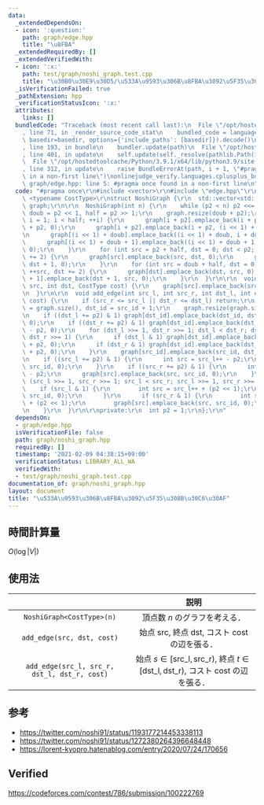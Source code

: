 ```yaml
---
data:
  _extendedDependsOn:
  - icon: ':question:'
    path: graph/edge.hpp
    title: "\u8FBA"
  _extendedRequiredBy: []
  _extendedVerifiedWith:
  - icon: ':x:'
    path: test/graph/noshi_graph.test.cpp
    title: "\u30B0\u30E9\u30D5/\u533A\u9593\u306B\u8FBA\u3092\u5F35\u308B\u30C6\u30AF"
  _isVerificationFailed: true
  _pathExtension: hpp
  _verificationStatusIcon: ':x:'
  attributes:
    links: []
  bundledCode: "Traceback (most recent call last):\n  File \"/opt/hostedtoolcache/Python/3.9.1/x64/lib/python3.9/site-packages/onlinejudge_verify/documentation/build.py\"\
    , line 71, in _render_source_code_stat\n    bundled_code = language.bundle(stat.path,\
    \ basedir=basedir, options={'include_paths': [basedir]}).decode()\n  File \"/opt/hostedtoolcache/Python/3.9.1/x64/lib/python3.9/site-packages/onlinejudge_verify/languages/cplusplus.py\"\
    , line 193, in bundle\n    bundler.update(path)\n  File \"/opt/hostedtoolcache/Python/3.9.1/x64/lib/python3.9/site-packages/onlinejudge_verify/languages/cplusplus_bundle.py\"\
    , line 401, in update\n    self.update(self._resolve(pathlib.Path(included), included_from=path))\n\
    \  File \"/opt/hostedtoolcache/Python/3.9.1/x64/lib/python3.9/site-packages/onlinejudge_verify/languages/cplusplus_bundle.py\"\
    , line 312, in update\n    raise BundleErrorAt(path, i + 1, \"#pragma once found\
    \ in a non-first line\")\nonlinejudge_verify.languages.cplusplus_bundle.BundleErrorAt:\
    \ graph/edge.hpp: line 5: #pragma once found in a non-first line\n"
  code: "#pragma once\r\n#include <vector>\r\n#include \"edge.hpp\"\r\n\r\ntemplate\
    \ <typename CostType>\r\nstruct NoshiGraph {\r\n  std::vector<std::vector<Edge<CostType>>>\
    \ graph;\r\n\r\n  NoshiGraph(int n) {\r\n    while (p2 < n) p2 <<= 1;\r\n    int\
    \ doub = p2 << 1, half = p2 >> 1;\r\n    graph.resize(doub + p2);\r\n    for (int\
    \ i = 1; i < half; ++i) {\r\n      graph[i + p2].emplace_back(i + p2, (i << 1)\
    \ + p2, 0);\r\n      graph[i + p2].emplace_back(i + p2, (i << 1) + p2 + 1, 0);\r\
    \n      graph[(i << 1) + doub].emplace_back((i << 1) + doub, i + doub, 0);\r\n\
    \      graph[(i << 1) + doub + 1].emplace_back((i << 1) + doub + 1, i + doub,\
    \ 0);\r\n    }\r\n    for (int src = p2 + half, dst = 0; dst < p2; ++src, dst\
    \ += 2) {\r\n      graph[src].emplace_back(src, dst, 0);\r\n      graph[src].emplace_back(src,\
    \ dst + 1, 0);\r\n    }\r\n    for (int src = doub + half, dst = 0; dst < p2;\
    \ ++src, dst += 2) {\r\n      graph[dst].emplace_back(dst, src, 0);\r\n      graph[dst\
    \ + 1].emplace_back(dst + 1, src, 0);\r\n    }\r\n  }\r\n\r\n  void add_edge(int\
    \ src, int dst, CostType cost) {\r\n    graph[src].emplace_back(src, dst, cost);\r\
    \n  }\r\n\r\n  void add_edge(int src_l, int src_r, int dst_l, int dst_r, CostType\
    \ cost) {\r\n    if (src_r <= src_l || dst_r <= dst_l) return;\r\n    int src_id\
    \ = graph.size(), dst_id = src_id + 1;\r\n    graph.resize(graph.size() + 2);\r\
    \n    if ((dst_l += p2) & 1) graph[dst_id].emplace_back(dst_id, dst_l++ - p2,\
    \ 0);\r\n    if ((dst_r += p2) & 1) graph[dst_id].emplace_back(dst_id, --dst_r\
    \ - p2, 0);\r\n    for (dst_l >>= 1, dst_r >>= 1; dst_l < dst_r; dst_l >>= 1,\
    \ dst_r >>= 1) {\r\n      if (dst_l & 1) graph[dst_id].emplace_back(dst_id, dst_l++\
    \ + p2, 0);\r\n      if (dst_r & 1) graph[dst_id].emplace_back(dst_id, --dst_r\
    \ + p2, 0);\r\n    }\r\n    graph[src_id].emplace_back(src_id, dst_id, cost);\r\
    \n    if ((src_l += p2) & 1) {\r\n      int src = src_l++ - p2;\r\n      graph[src].emplace_back(src,\
    \ src_id, 0);\r\n    }\r\n    if ((src_r += p2) & 1) {\r\n      int src = --src_r\
    \ - p2;\r\n      graph[src].emplace_back(src, src_id, 0);\r\n    }\r\n    for\
    \ (src_l >>= 1, src_r >>= 1; src_l < src_r; src_l >>= 1, src_r >>= 1) {\r\n  \
    \    if (src_l & 1) {\r\n        int src = src_l++ + (p2 << 1);\r\n        graph[src].emplace_back(src,\
    \ src_id, 0);\r\n      }\r\n      if (src_r & 1) {\r\n        int src = --src_r\
    \ + (p2 << 1);\r\n        graph[src].emplace_back(src, src_id, 0);\r\n      }\r\
    \n    }\r\n  }\r\n\r\nprivate:\r\n  int p2 = 1;\r\n};\r\n"
  dependsOn:
  - graph/edge.hpp
  isVerificationFile: false
  path: graph/noshi_graph.hpp
  requiredBy: []
  timestamp: '2021-02-09 04:38:15+09:00'
  verificationStatus: LIBRARY_ALL_WA
  verifiedWith:
  - test/graph/noshi_graph.test.cpp
documentation_of: graph/noshi_graph.hpp
layout: document
title: "\u533A\u9593\u306B\u8FBA\u3092\u5F35\u308B\u30C6\u30AF"
---
```



## 時間計算量

$O(\log{\lvert V \rvert})$


## 使用法

||説明|
|:--:|:--:|
|`NoshiGraph<CostType>(n)`|頂点数 $n$ のグラフを考える．|
|`add_edge(src, dst, cost)`|始点 $\mathrm{src}$, 終点 $\mathrm{dst}$, コスト $\mathrm{cost}$ の辺を張る．|
|`add_edge(src_l, src_r, dst_l, dst_r, cost)`|始点 $s \in [\mathrm{src\_l}, \mathrm{src\_r})$, 終点 $t \in [\mathrm{dst\_l}, \mathrm{dst\_r})$, コスト $\mathrm{cost}$ の辺を張る．|


## 参考

- https://twitter.com/noshi91/status/1193177214453338113
- https://twitter.com/noshi91/status/1272380264396648448
- https://lorent-kyopro.hatenablog.com/entry/2020/07/24/170656


## Verified

https://codeforces.com/contest/786/submission/100222769
